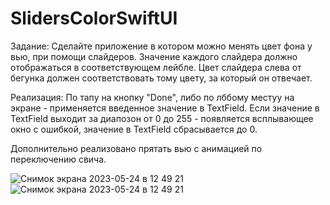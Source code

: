 # SlidersColorSwiftUI
Задание: Сделайте приложение в котором можно менять цвет фона у вью, при помощи слайдеров. Значение каждого слайдера должно отображаться в соответствующем лейбле. Цвет слайдера слева от бегунка должен соответствовать тому цвету, за который он отвечает.

Реализация: По тапу на кнопку "Done", либо по лббому местуу на экране - применяется введенное значение в TextField. Если значение в TextField выходит за диапозон от 0 до 255 - появляется всплывающее окно с ошибкой, значение в TextField сбрасывается до 0.

Дополнительно реализовано прятать вью с анимацией по переключению свича.


![Снимок экрана 2023-05-24 в 12 49 21](https://github.com/maksimgurkov/SlidersColorSwiftUI/assets/95706892/f11b9685-f11c-4b69-8b19-6656928d7338)
![Снимок экрана 2023-05-24 в 12 49 21](https://github.com/maksimgurkov/SlidersColorSwiftUI/assets/95706892/18aeccb7-643a-4773-88a8-152f05fecfde)
